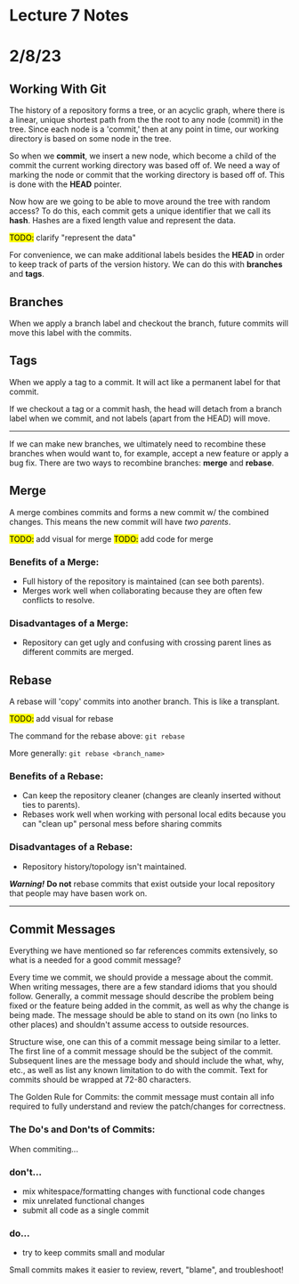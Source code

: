 # Lecture 7 Notes
# 2/8/23

## Working With Git
The history of a repository forms a tree, or an acyclic graph, where 
there is a linear, unique shortest path from the the root to any 
node (commit) in the tree. Since each node is a 'commit,' then at any
point in time, our working directory is based on some node in the tree.

So when we **commit**, we insert a new node, which become a child of 
the commit the current working directory was based off of. We need a way 
of marking the node or commit that the working directory is based off 
of. This is done with the **HEAD** pointer. 

Now how are we going to be able to move around the tree with random access?
To do this, each commit gets a unique identifier that we call its **hash**. 
Hashes are a fixed length value and represent the data. 

<mark>TODO:</mark> clarify "represent the data"

For convenience, we can make additional labels besides the **HEAD** in 
order to keep track of parts of the version history. We can do this 
with **branches** and **tags**.

## Branches
When we apply a branch label and checkout the branch, future commits 
will move this label with the commits.

## Tags
When we apply a tag to a commit. It will act like a permanent label 
for that commit. 

If we checkout a tag or a commit hash, the head will detach from a 
branch label when we commit, and not labels (apart from the HEAD) 
will move.

---

If we can make new branches, we ultimately need to recombine these 
branches when would want to, for example, accept a new feature or 
apply a bug fix. There are two ways to recombine branches: **merge** 
and **rebase**.

## Merge
A merge combines commits and forms a new commit w/ the combined changes. 
This means the new commit will have *two parents*.

<mark>TODO:</mark> add visual for merge
<mark>TODO:</mark> add code for merge

### Benefits of a Merge:
- Full history of the repository is maintained (can see both parents).
- Merges work well when collaborating because they are often few conflicts to resolve.

### Disadvantages of a Merge:
- Repository can get ugly and confusing with crossing parent lines as different commits are merged.

## Rebase
A rebase will 'copy' commits into another branch. This is like a 
transplant. 

<mark>TODO:</mark> add visual for rebase

The command for the rebase above: `git rebase ` 

More generally: `git rebase <branch_name>`

### Benefits of a Rebase:
- Can keep the repository cleaner (changes are cleanly inserted without ties to parents).
- Rebases work well when working with personal local edits because you can "clean up" personal mess before sharing commits

### Disadvantages of a Rebase:
- Repository history/topology isn't maintained.

***Warning!*** **Do not** rebase commits that exist outside your local repository that people may have basen work on.

---

## Commit Messages
Everything we have mentioned so far references commits extensively, so 
what is a needed for a good commit message?

Every time we commit, we should provide a message about the commit. When 
writing messages, there are a few standard idioms that you should follow.
Generally, a commit message should describe the problem being fixed or 
the feature being added in the commit, as well as why the change is 
being made. The message should be able to stand on its own (no links 
to other places) and shouldn't assume access to outside resources.

Structure wise, one can this of a commit message being similar to a 
letter. The first line of a commit message should be the subject of 
the commit. Subsequent lines are the message body and should include 
the what, why, etc., as well as list any known limitation to do with 
the commit. Text for commits should be wrapped at 72-80 characters.

The Golden Rule for Commits: the commit message must contain all info 
required to fully understand and review the patch/changes for correctness.

### The Do's and Don'ts of Commits:

When commiting...

### don't...
- mix whitespace/formatting changes with functional code changes
- mix unrelated functional changes
- submit all code as a single commit

### do...
- try to keep commits small and modular

Small commits makes it easier to review, revert, "blame", and troubleshoot!
